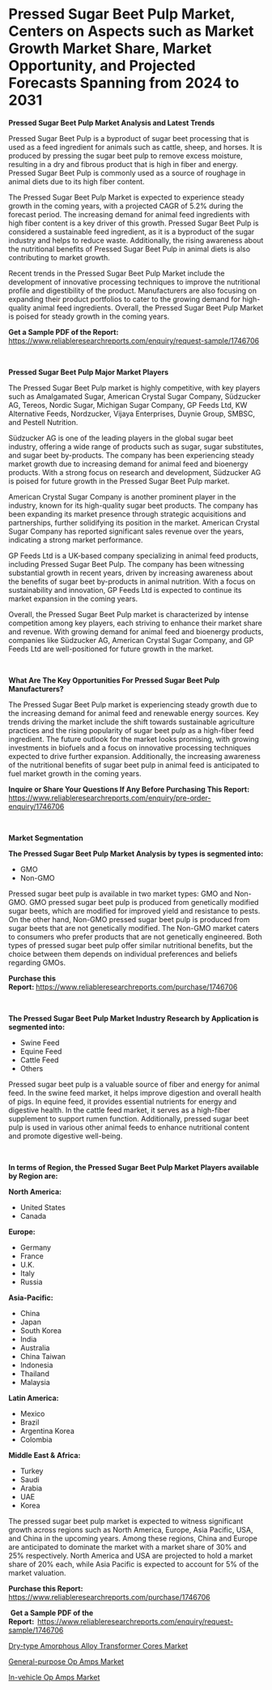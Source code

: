 <p><h1>Pressed Sugar Beet Pulp Market, Centers on Aspects such as Market Growth Market Share, Market Opportunity, and Projected Forecasts Spanning from 2024 to 2031</h1></p><p><strong>Pressed Sugar Beet Pulp Market Analysis and Latest Trends</strong></p>
<p><p>Pressed Sugar Beet Pulp is a byproduct of sugar beet processing that is used as a feed ingredient for animals such as cattle, sheep, and horses. It is produced by pressing the sugar beet pulp to remove excess moisture, resulting in a dry and fibrous product that is high in fiber and energy. Pressed Sugar Beet Pulp is commonly used as a source of roughage in animal diets due to its high fiber content.</p><p>The Pressed Sugar Beet Pulp Market is expected to experience steady growth in the coming years, with a projected CAGR of 5.2% during the forecast period. The increasing demand for animal feed ingredients with high fiber content is a key driver of this growth. Pressed Sugar Beet Pulp is considered a sustainable feed ingredient, as it is a byproduct of the sugar industry and helps to reduce waste. Additionally, the rising awareness about the nutritional benefits of Pressed Sugar Beet Pulp in animal diets is also contributing to market growth.</p><p>Recent trends in the Pressed Sugar Beet Pulp Market include the development of innovative processing techniques to improve the nutritional profile and digestibility of the product. Manufacturers are also focusing on expanding their product portfolios to cater to the growing demand for high-quality animal feed ingredients. Overall, the Pressed Sugar Beet Pulp Market is poised for steady growth in the coming years.</p></p>
<p><strong>Get a Sample PDF of the Report:&nbsp;</strong> <a href="https://www.reliableresearchreports.com/enquiry/request-sample/1746706">https://www.reliableresearchreports.com/enquiry/request-sample/1746706</a></p>
<p>&nbsp;</p>
<p><strong>Pressed Sugar Beet Pulp Major Market Players</strong></p>
<p><p>The Pressed Sugar Beet Pulp market is highly competitive, with key players such as Amalgamated Sugar, American Crystal Sugar Company, Südzucker AG, Tereos, Nordic Sugar, Michigan Sugar Company, GP Feeds Ltd, KW Alternative Feeds, Nordzucker, Vijaya Enterprises, Duynie Group, SMBSC, and Pestell Nutrition.</p><p>Südzucker AG is one of the leading players in the global sugar beet industry, offering a wide range of products such as sugar, sugar substitutes, and sugar beet by-products. The company has been experiencing steady market growth due to increasing demand for animal feed and bioenergy products. With a strong focus on research and development, Südzucker AG is poised for future growth in the Pressed Sugar Beet Pulp market.</p><p>American Crystal Sugar Company is another prominent player in the industry, known for its high-quality sugar beet products. The company has been expanding its market presence through strategic acquisitions and partnerships, further solidifying its position in the market. American Crystal Sugar Company has reported significant sales revenue over the years, indicating a strong market performance.</p><p>GP Feeds Ltd is a UK-based company specializing in animal feed products, including Pressed Sugar Beet Pulp. The company has been witnessing substantial growth in recent years, driven by increasing awareness about the benefits of sugar beet by-products in animal nutrition. With a focus on sustainability and innovation, GP Feeds Ltd is expected to continue its market expansion in the coming years.</p><p>Overall, the Pressed Sugar Beet Pulp market is characterized by intense competition among key players, each striving to enhance their market share and revenue. With growing demand for animal feed and bioenergy products, companies like Südzucker AG, American Crystal Sugar Company, and GP Feeds Ltd are well-positioned for future growth in the market.</p></p>
<p>&nbsp;</p>
<p><strong>What Are The Key Opportunities For Pressed Sugar Beet Pulp Manufacturers?</strong></p>
<p><p>The Pressed Sugar Beet Pulp market is experiencing steady growth due to the increasing demand for animal feed and renewable energy sources. Key trends driving the market include the shift towards sustainable agriculture practices and the rising popularity of sugar beet pulp as a high-fiber feed ingredient. The future outlook for the market looks promising, with growing investments in biofuels and a focus on innovative processing techniques expected to drive further expansion. Additionally, the increasing awareness of the nutritional benefits of sugar beet pulp in animal feed is anticipated to fuel market growth in the coming years.</p></p>
<p><strong>Inquire or Share Your Questions If Any Before Purchasing This Report:</strong> <a href="https://www.reliableresearchreports.com/enquiry/pre-order-enquiry/1746706">https://www.reliableresearchreports.com/enquiry/pre-order-enquiry/1746706</a></p>
<p>&nbsp;</p>
<p><strong>Market Segmentation</strong></p>
<p><strong>The Pressed Sugar Beet Pulp Market Analysis by types is segmented into:</strong></p>
<p><ul><li>GMO</li><li>Non-GMO</li></ul></p>
<p><p>Pressed sugar beet pulp is available in two market types: GMO and Non-GMO. GMO pressed sugar beet pulp is produced from genetically modified sugar beets, which are modified for improved yield and resistance to pests. On the other hand, Non-GMO pressed sugar beet pulp is produced from sugar beets that are not genetically modified. The Non-GMO market caters to consumers who prefer products that are not genetically engineered. Both types of pressed sugar beet pulp offer similar nutritional benefits, but the choice between them depends on individual preferences and beliefs regarding GMOs.</p></p>
<p><strong>Purchase this Report:&nbsp;</strong><a href="https://www.reliableresearchreports.com/purchase/1746706">https://www.reliableresearchreports.com/purchase/1746706</a></p>
<p>&nbsp;</p>
<p><strong>The Pressed Sugar Beet Pulp Market Industry Research by Application is segmented into:</strong></p>
<p><ul><li>Swine Feed</li><li>Equine Feed</li><li>Cattle Feed</li><li>Others</li></ul></p>
<p><p>Pressed sugar beet pulp is a valuable source of fiber and energy for animal feed. In the swine feed market, it helps improve digestion and overall health of pigs. In equine feed, it provides essential nutrients for energy and digestive health. In the cattle feed market, it serves as a high-fiber supplement to support rumen function. Additionally, pressed sugar beet pulp is used in various other animal feeds to enhance nutritional content and promote digestive well-being.</p></p>
<p>&nbsp;</p>
<p><strong>In terms of Region, the Pressed Sugar Beet Pulp Market Players available by Region are:</strong></p>
<p>
    <p> <strong> North America: </strong>
        <ul>
            <li>United States</li>
            <li>Canada</li>
        </ul>
        </p> 
    <p> <strong> Europe: </strong>
        <ul>
            <li>Germany</li>
            <li>France</li>
            <li>U.K.</li>
            <li>Italy</li>
            <li>Russia</li>
        </ul>
        </p> 
    <p> <strong> Asia-Pacific: </strong>
        <ul>
            <li>China</li>
            <li>Japan</li>
            <li>South Korea</li>
            <li>India</li>
            <li>Australia</li>
            <li>China Taiwan</li>
            <li>Indonesia</li>
            <li>Thailand</li>
            <li>Malaysia</li>
        </ul>
        </p> 
    <p> <strong> Latin America: </strong>
        <ul>
            <li>Mexico</li>
            <li>Brazil</li>
            <li>Argentina Korea</li>
            <li>Colombia</li>
        </ul>
        </p> 
    <p> <strong> Middle East & Africa: </strong>
        <ul>
            <li>Turkey</li>
            <li>Saudi</li>
            <li>Arabia</li>
            <li>UAE</li>
            <li>Korea</li>
        </ul>
    </p>
    </p>
<p><p>The pressed sugar beet pulp market is expected to witness significant growth across regions such as North America, Europe, Asia Pacific, USA, and China in the upcoming years. Among these regions, China and Europe are anticipated to dominate the market with a market share of 30% and 25% respectively. North America and USA are projected to hold a market share of 20% each, while Asia Pacific is expected to account for 5% of the market valuation.</p></p>
<p><strong>Purchase this Report: </strong><a href="https://www.reliableresearchreports.com/purchase/1746706">https://www.reliableresearchreports.com/purchase/1746706</a></p>
<p>&nbsp;<strong>Get a Sample PDF of the Report:&nbsp;&nbsp;</strong><a href="https://www.reliableresearchreports.com/enquiry/request-sample/1746706">https://www.reliableresearchreports.com/enquiry/request-sample/1746706</a></p>
<p><strong></strong></p>
<p><p><a href="https://view.publitas.com/reportprime-1/dry-type-amorphous-alloy-transformer-cores-market-analysis-examines-its-scope-on-growth-opportunities-and-forecasted-trends-spanning-from-2024-to-2031/">Dry-type Amorphous Alloy Transformer Cores Market</a></p><p><a href="https://view.publitas.com/reportprime-1/general-purpose-op-amps-market-centers-on-aspects-such-as-market-growth-market-share-market-opportunity-and-projected-forecasts-spanning-from-2024-to-2031/">General-purpose Op Amps Market</a></p><p><a href="https://view.publitas.com/reportprime-1/global-in-vehicle-op-amps-market-by-types-applications-and-major-players-with-regional-growth-rate-analysis-and-development-situation-from-2024-to-2031/">In-vehicle Op Amps Market</a></p></p>